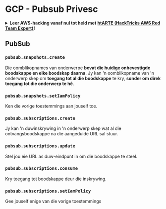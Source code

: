 # GCP - Pubsub Privesc

<details>

<summary><strong>Leer AWS-hacking vanaf nul tot held met</strong> <a href="https://training.hacktricks.xyz/courses/arte"><strong>htARTE (HackTricks AWS Red Team Expert)</strong></a><strong>!</strong></summary>

Ander maniere om HackTricks te ondersteun:

* As jy wil sien dat **jou maatskappy geadverteer word in HackTricks** of **HackTricks aflaai in PDF-formaat** Kyk na die [**INSKRYWINGSPLANNE**](https://github.com/sponsors/carlospolop)!
* Kry die [**amptelike PEASS & HackTricks swag**](https://peass.creator-spring.com)
* Ontdek [**Die PEASS Familie**](https://opensea.io/collection/the-peass-family), ons versameling van eksklusiewe [**NFTs**](https://opensea.io/collection/the-peass-family)
* **Sluit aan by die** 💬 [**Discord-groep**](https://discord.gg/hRep4RUj7f) of die [**telegram-groep**](https://t.me/peass) of **volg** ons op **Twitter** 🐦 [**@hacktricks\_live**](https://twitter.com/hacktricks\_live)**.**
* **Deel jou haktruuks deur PR's in te dien by die** [**HackTricks**](https://github.com/carlospolop/hacktricks) en [**HackTricks Cloud**](https://github.com/carlospolop/hacktricks-cloud) github-opslag.

</details>

## PubSub

### `pubsub.snapshots.create`

Die oomblikopnames van onderwerpe **bevat die huidige onbevestigde boodskappe en elke boodskap daarna**. Jy kan 'n oomblikopname van 'n onderwerp skep om **toegang tot al die boodskappe** te kry, **sonder om direk toegang tot die onderwerp te hê**.

### **`pubsub.snapshots.setIamPolicy`**

Ken die vorige toestemmings aan jouself toe.

### `pubsub.subscriptions.create`

Jy kan 'n duwinskrywing in 'n onderwerp skep wat al die ontvangsboodskappe na die aangeduide URL sal stuur.

### **`pubsub.subscriptions.update`**

Stel jou eie URL as duw-eindpunt in om die boodskappe te steel.

### `pubsub.subscriptions.consume`

Kry toegang tot boodskappe deur die inskrywing.

### `pubsub.subscriptions.setIamPolicy`

Gee jouself enige van die vorige toestemmings
